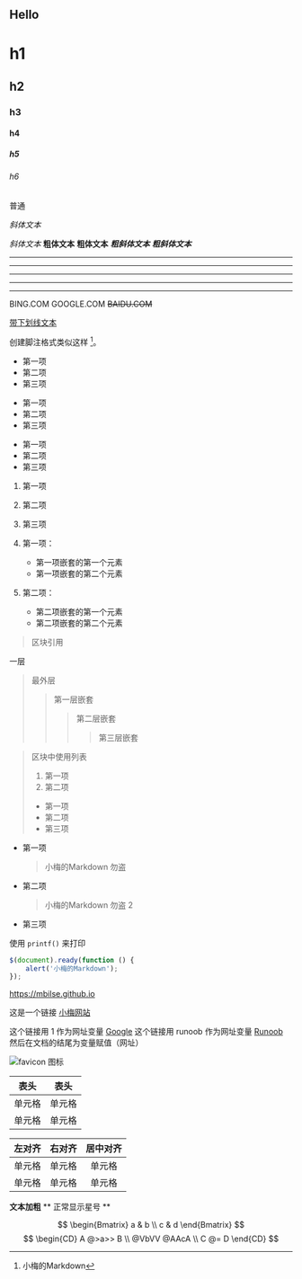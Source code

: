 
## Hello

# h1

## h2

### h3

#### h4

##### h5

###### h6

普通  

 *斜体文本*
 
_斜体文本_
**粗体文本**
__粗体文本__
***粗斜体文本***
___粗斜体文本___

***

* * *

*****

- - -

----------

BING.COM
GOOGLE.COM
~~BAIDU.COM~~

<u>带下划线文本</u>

创建脚注格式类似这样 [^Mbilse]。

[^Mbilse]: 小梅的Markdown

* 第一项
* 第二项
* 第三项

+ 第一项
+ 第二项
+ 第三项


- 第一项
- 第二项
- 第三项

1. 第一项
2. 第二项
3. 第三项

1. 第一项：
    - 第一项嵌套的第一个元素
    - 第一项嵌套的第二个元素
2. 第二项：
    - 第二项嵌套的第一个元素
    - 第二项嵌套的第二个元素
    
> 区块引用

一层
> 最外层
> > 第一层嵌套
> > > 第二层嵌套
> > > > 第三层嵌套

> 区块中使用列表
> 1. 第一项
> 2. 第二项
> + 第一项
> + 第二项
> + 第三项

* 第一项
    > 小梅的Markdown
    > 勿盗
* 第二项
    > 小梅的Markdown
    > 勿盗
    > 2
* 第三项


使用 `printf()` 来打印

```javascript
$(document).ready(function () {
    alert('小梅的Markdown');
});
```
<https://mbilse.github.io>

这是一个链接 [小梅网站](https://mbilse.github.io)

这个链接用 1 作为网址变量 [Google][1]
这个链接用 runoob 作为网址变量 [Runoob][runoob]
然后在文档的结尾为变量赋值（网址）

  [1]: http://www.google.com/
  [runoob]: http://www.runoob.com/

![favicon 图标](https://mbilse.github.io/favicon.ico)

|  表头   | 表头  |
|  ----  | ----  |
| 单元格  | 单元格 |
| 单元格  | 单元格 |

| 左对齐 | 右对齐 | 居中对齐 |
| :-----| ----: | :----: |
| 单元格 | 单元格 | 单元格 |
| 单元格 | 单元格 | 单元格 |

**文本加粗** 
\*\* 正常显示星号 \*\*

$$
\begin{Bmatrix}
   a & b \\
   c & d
\end{Bmatrix}
$$
$$
\begin{CD}
   A @>a>> B \\
@VbVV @AAcA \\
   C @= D
\end{CD}
$$


